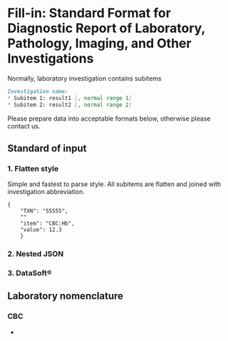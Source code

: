 # Fill-in: Standard Format for Diagnostic Report of Laboratory, Pathology, Imaging, and Other Investigations

Normally, laboratory investigation contains subitems
```markdown
Investigation name:
* Subitem 1: result1 [, normal range 1]
* Subitem 2: result2 [, normal range 2]
```

Please prepare data into acceptable formats below, otherwise please contact us.

## Standard of input

### 1. Flatten style
Simple and fastest to parse style. All subitems are flatten and joined with investigation abbreviation.  
```
{
    "TXN": "55555",
    ""
    "item": "CBC:Hb",
    "value": 12.3
    }
```

### 2. Nested JSON


### 3. DataSoft&reg;


## Laboratory nomenclature

### CBC
* 